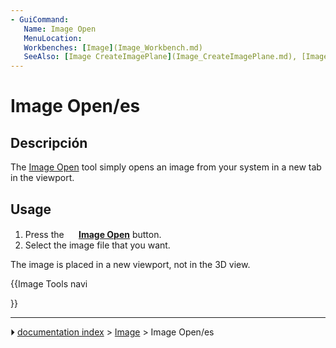 ```yaml
---
- GuiCommand:
   Name: Image Open
   MenuLocation: 
   Workbenches: [Image](Image_Workbench.md)
   SeeAlso: [Image CreateImagePlane](Image_CreateImagePlane.md), [Image Scaling](Image_Scaling.md)
---
```


# Image Open/es

## Descripción

The [Image Open](Image_Open.md) tool simply opens an image from your system in a new tab in the viewport.

## Usage

1.  Press the **<img src="images/Image_Open.svg" width=16px> [Image Open](Image_Open.md)** button.
2.  Select the image file that you want.

The image is placed in a new viewport, not in the 3D view.


<div class="mw-translate-fuzzy">





</div>


{{Image Tools navi

}}



---
⏵ [documentation index](../README.md) > [Image](Image_Workbench.md) > Image Open/es
